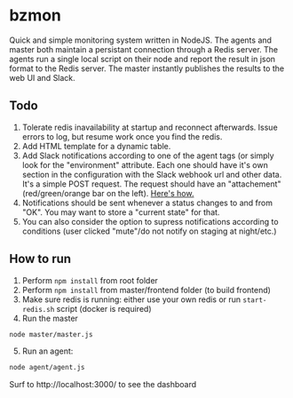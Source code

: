 # bzmon

Quick and simple monitoring system written in NodeJS.
The agents and master both maintain a persistant connection through a Redis server.
The agents run a single local script on their node and report the result in json format to the Redis server.
The master instantly publishes the results to the web UI and Slack.

## Todo

1. Tolerate redis inavailability at startup and reconnect afterwards. Issue errors to log, but resume work once you find the redis.
2. Add HTML template for a dynamic table.
3. Add Slack notifications according to one of the agent tags (or simply look for the "environment" attribute. Each one should have it's own section in the configuration with the Slack webhook url and other data. It's a simple POST request. The request should have an "attachement" (red/green/orange bar on the left). [Here's how.](https://api.slack.com/docs/messages/builder?msg=%7B%22attachments%22%3A%5B%7B%22color%22%3A%22%2336a64f%22%2C%22text%22%3A%22And%20here%27s%20an%20attachment!%22%2C%22ts%22%3A1483878392%7D%5D%7D)
4. Notifications should be sent whenever a status changes to and from "OK". You may want to store a "current state" for that.
5. You can also consider the option to supress notifications according to conditions (user clicked "mute"/do not notify on staging at night/etc.)

## How to run

1. Perform `npm install` from root folder
2. Perform `npm install` from master/frontend folder (to build frontend)
3. Make sure redis is running: either use your own redis or run `start-redis.sh` script (docker is required) 
4. Run the master
```bash
node master/master.js
```
5. Run an agent:
```bash
node agent/agent.js
```

Surf to http://localhost:3000/ to see the dashboard